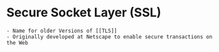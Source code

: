 # Secure Socket Layer (SSL)
	- Name for older Versions of [[TLS]]
	- Originally developed at Netscape to enable secure transactions on the Web